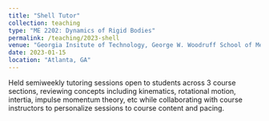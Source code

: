 ```yaml
---
title: "Shell Tutor"
collection: teaching
type: "ME 2202: Dynamics of Rigid Bodies"
permalink: /teaching/2023-shell
venue: "Georgia Insitute of Technology, George W. Woodruff School of Mechanical Engineering"
date: 2023-01-15
location: "Atlanta, GA"
---
```


Held semiweekly tutoring sessions open to students across 3 course sections, reviewing concepts including kinematics, rotational motion, intertia, impulse momentum theory, etc while collaborating with course instructors to personalize sessions to course content and pacing. 
